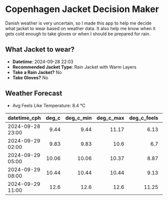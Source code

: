 
# Copenhagen Jacket Decision Maker

Danish weather is very uncertain, so I made this app to help me decide what jacket to wear based on weather data. 
It also help me know when it gets cold enough to take gloves or when I should be prepared for rain.

## What Jacket to wear?

- **Datetime**: 2024-09-28 22:03
- **Recommended Jacket Type**: Rain Jacket with Warm Layers
- **Take a Rain Jacket?** No
- **Take Gloves?** No

## Weather Forecast
- Avg Feels Like Temperature: 8.4 °C

| datetime_cph     |   deg_c |   deg_c_min |   deg_c_max |   deg_c_feels | weather   | wind   | rain   |
|:-----------------|--------:|------------:|------------:|--------------:|:----------|:-------|:-------|
| 2024-09-28 23:00 |    9.44 |        9.44 |       11.17 |          6.13 | Clouds    | High   | None   |
| 2024-09-29 02:00 |    9.83 |        9.83 |       10.6  |          6.7  | Clouds    | High   | None   |
| 2024-09-29 05:00 |   10.06 |       10.06 |       10.37 |          8.87 | Clouds    | High   | None   |
| 2024-09-29 08:00 |   10.44 |       10.44 |       10.44 |          9.13 | Clear     | High   | None   |
| 2024-09-29 11:00 |   12.6  |       12.6  |       12.6  |         11.25 | Clear     | Medium | None   |
        